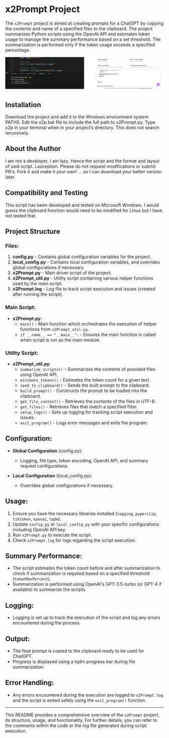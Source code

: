 # x2Prompt Project

The `x2Prompt` project is aimed at creating prompts for a ChatGPT by copying the contents and name of a specified files to the clipboard. The project summarizes Python scripts using the OpenAI API and estimates token usage to manage the summary performance based on a set threshold. The summarization is performed only if the token usage exceeds a specified percentage.

![Example Image](example.bmp)

## Installation
Download the project and add it to the Windows environment system PATHS.
Edit the x2p.bat file to include the full path to x2Prompt.py.
Type x2p in your terminal when in your project’s directory. This does not search recursively. 

## About the Author 
 I am not a developer, I am lazy. Hence the script and the format and layout of said script. Lazception.
 Please do not request modifications or submit PR's. Fork it and make it your own!
 ... so I can download your better version later.

## Compatibility and Testing
This script has been developed and tested on Microsoft Windows. I would guess the clipboard function would need to be modified for Linux but I have not
tested that.

## Project Structure

### Files:
1. **config.py** - Contains global configuration variables for the project.
2. **local_config.py** - Contains local configuration variables, and overrides global configurations if necessary.
3. **x2Prompt.py** - Main driver script of the project.
4. **x2Prompt_util.py** - Utility script containing various helper functions used by the main script.
5. **x2Prompt.log** - Log file to track script execution and issues (created after running the script).

### Main Script:
- **x2Prompt.py**:
  - `main()` - Main function which orchestrates the execution of helper functions from `x2Prompt_util.py`.
  - `if __name__ == "__main__":` - Ensures the main function is called when script is run as the main module.

### Utility Script:
- **x2Prompt_util.py**:
  - `summarize_scripts()` - Summarizes the contents of provided files using OpenAI API.
  - `estimate_tokens()` - Estimates the token count for a given text.
  - `send_to_clipboard()` - Sends the built prompt to the clipboard.
  - `build_prompt()` - Constructs the prompt to be loaded into the clipboard.
  - `get_file_content()` - Retrieves the contents of the files in UTF-8.
  - `get_files()` - Retrieves files that match a specified filter.
  - `setup_logs()` - Sets up logging for tracking script execution and issues.
  - `exit_program()` - Logs error messages and exits the program.

## Configuration:

- **Global Configuration** (config.py):
  - Logging, file type, token encoding, OpenAI API, and summary request configurations.

- **Local Configuration** (local_config.py):
  - Overrides global configurations if necessary.

## Usage:
1. Ensure you have the necessary libraries installed (`logging`, `pyperclip`, `tiktoken`, `openai`, `tqdm`).
2. Update `config.py` or `local_config.py` with your specific configurations including OpenAI API key.
3. Run `x2Prompt.py` to execute the script.
4. Check `x2Prompt.log` for logs regarding the script execution.

## Summary Performance:
- The script estimates the token count before and after summarization to check if summarization is required based on a specified threshold (`tokenMaxPercent`).
- Summarization is performed using OpenAI's GPT-3.5-turbo (or GPT-4 if available) to summarize the scripts.

## Logging:
- Logging is set up to track the execution of the script and log any errors encountered during the process.

## Output:
- The final prompt is copied to the clipboard ready to be used for ChatGPT.
- Progress is displayed using a tqdm progress bar during file summarization.

## Error Handling:
- Any errors encountered during the execution are logged to `x2Prompt.log` and the script is exited safely using the `exit_program()` function.

---

This README provides a comprehensive overview of the `x2Prompt` project, its structure, usage, and functionality. For further details, you can refer to the comments within the code or the log file generated during script execution.
